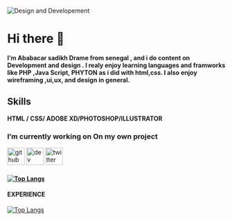 ![Design and Developement](https://pbs.twimg.com/profile_banners/1026220115027787777/1630772857/600x200)
# Hi there 👋
**I’m Ababacar sadikh Drame from senegal , and i do content on Development and design . I realy enjoy learning languages and framworks like PHP ,Java Script, PHYTON as i did with html,css. I also enjoy wireframing ,ui,ux, and design in general.** 

## Skills 
**HTML / CSS/ ADOBE XD/PHOTOSHOP/ILLUSTRATOR**

### **I’m currently working on On my own project**


[<img src='https://cdn.jsdelivr.net/npm/simple-icons@3.0.1/icons/github.svg' alt='github' height='40'>](https://github.com/Sadikh1)  [<img src='https://cdn.jsdelivr.net/npm/simple-icons@3.0.1/icons/dev-dot-to.svg' alt='dev' height='40'>](https://dev.to/Sadikh1)  [<img src='https://cdn.jsdelivr.net/npm/simple-icons@3.0.1/icons/twitter.svg' alt='twitter' height='40'>](https://twitter.com/Allwin) 

#### [![Top Langs](https://github-readme-stats.vercel.app/api/top-langs/?username=Sadikh1&layout=compact)](https://github.com/Sadikh1/github-readme-stats)

#### **EXPERIENCE**
[![Top Langs](https://github-readme-stats.vercel.app/api/top-langs/?username=Sadikh1&langs_count=8)](https://github.com/Sadikh1/github-readme-stats)




<!---
Sadikh1/Sadikh1 is a ✨ special ✨ repository because its `README.md` (this file) appears on your GitHub profile.
You can click the Preview link to take a look at your changes.
--->
